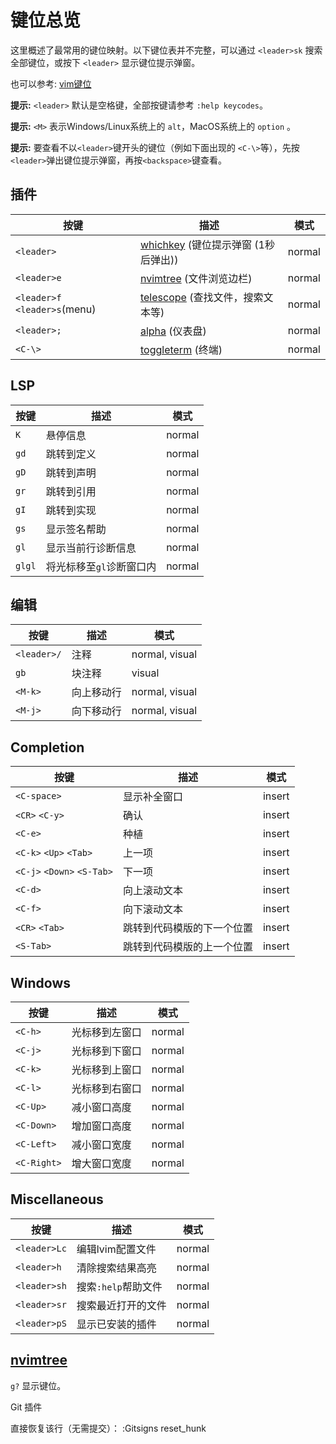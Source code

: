 # 键位总览

这里概述了最常用的键位映射。以下键位表并不完整，可以通过 `<leader>sk` 搜索全部键位，或按下 `<leader>` 显示键位提示弹窗。

也可以参考: [vim键位](https://devhints.io/vim)

**提示:** `<leader>` 默认是空格键，全部按键请参考 `:help keycodes`。

**提示:** `<M>` 表示Windows/Linux系统上的 `alt`，MacOS系统上的 `option` 。

**提示:** 要查看不以`<leader>`键开头的键位（例如下面出现的 `<C-\>`等），先按`<leader>`弹出键位提示弹窗，再按`<backspace>`键查看。

## 插件

| 按键                          | 描述                                                         | 模式   |
| ----------------------------- | ------------------------------------------------------------ | ------ |
| `<leader>`                    | [whichkey](https://github.com/folke/which-key.nvim) (键位提示弹窗 (1秒后弹出)) | normal |
| `<leader>e`                   | [nvimtree](https://github.com/nvim-tree/nvim-tree.lua) (文件浏览边栏) | normal |
| `<leader>f` `<leader>s`(menu) | [telescope](https://github.com/nvim-telescope/telescope.nvim) (查找文件，搜索文本等) | normal |
| `<leader>;`                   | [alpha](https://github.com/goolord/alpha-nvim) (仪表盘)      | normal |
| `<C-\>`                       | [toggleterm](https://github.com/akinsho/toggleterm.nvim) (终端) | normal |

## LSP

| 按键   | 描述                     | 模式   |
| ------ | ------------------------ | ------ |
| `K`    | 悬停信息                 | normal |
| `gd`   | 跳转到定义               | normal |
| `gD`   | 跳转到声明               | normal |
| `gr`   | 跳转到引用               | normal |
| `gI`   | 跳转到实现               | normal |
| `gs`   | 显示签名帮助             | normal |
| `gl`   | 显示当前行诊断信息       | normal |
| `glgl` | 将光标移至`gl`诊断窗口内 | normal |

## 编辑

| 按键        | 描述       | 模式           |
| ----------- | ---------- | -------------- |
| `<leader>/` | 注释       | normal, visual |
| `gb`        | 块注释     | visual         |
| `<M-k>`     | 向上移动行 | normal, visual |
| `<M-j>`     | 向下移动行 | normal, visual |

## Completion

| 按键                       | 描述                       | 模式   |
| -------------------------- | -------------------------- | ------ |
| `<C-space>`                | 显示补全窗口               | insert |
| `<CR>` `<C-y>`             | 确认                       | insert |
| `<C-e>`                    | 种植                       | insert |
| `<C-k>` `<Up>` `<Tab>`     | 上一项                     | insert |
| `<C-j>` `<Down>` `<S-Tab>` | 下一项                     | insert |
| `<C-d>`                    | 向上滚动文本               | insert |
| `<C-f>`                    | 向下滚动文本               | insert |
| `<CR>` `<Tab>`             | 跳转到代码模版的下一个位置 | insert |
| `<S-Tab>`                  | 跳转到代码模版的上一个位置 | insert |

## Windows

| 按键        | 描述           | 模式   |
| ----------- | -------------- | ------ |
| `<C-h>`     | 光标移到左窗口 | normal |
| `<C-j>`     | 光标移到下窗口 | normal |
| `<C-k>`     | 光标移到上窗口 | normal |
| `<C-l>`     | 光标移到右窗口 | normal |
| `<C-Up>`    | 减小窗口高度   | normal |
| `<C-Down>`  | 增加窗口高度   | normal |
| `<C-Left>`  | 减小窗口宽度   | normal |
| `<C-Right>` | 增大窗口宽度   | normal |

## Miscellaneous

| 按键         | 描述                | 模式   |
| ------------ | ------------------- | ------ |
| `<leader>Lc` | 编辑lvim配置文件    | normal |
| `<leader>h`  | 清除搜索结果高亮    | normal |
| `<leader>sh` | 搜索`:help`帮助文件 | normal |
| `<leader>sr` | 搜索最近打开的文件  | normal |
| `<leader>pS` | 显示已安装的插件    | normal |

## [nvimtree](https://github.com/nvim-tree/nvim-tree.lua) 

`g?` 显示键位。

Git 插件

直接恢复该行（无需提交）： :Gitsigns reset_hunk